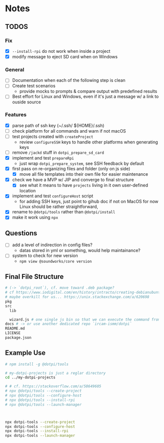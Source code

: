 # Notes

## TODOS

### Fix

- [x] `--install-rpi` do not work when inside a project
- [x] modify message to eject SD card when on Windows

### General

- [ ] Documentation when each of the following step is clean
- [ ] Create test scenarios
  - provide mocks to prompts & compare output with predefined results
- [ ] Best effort for Linux and Windows, even if it's just a message w/ a link to ouside source

### Features

- [x] parse path of ssh key (~/.ssh/ ${HOME}/.ssh)
- [ ] check platform for all commands and warn if not macOS
- [ ] test projects created with `createProject`
  + review `configureSSH` keys to handle other platforms when generating keys
- [ ] remove `/jackd` stuff in `dotpi_prepare_sd_card`
- [x] implement and test `prepareRpi`
  - just wrap `dotpi_prepare_system`, see SSH feedback by default
- [x] first pass on re-organizing files and folder (only on js side)
  + [x] move all file templates into their own file for easier maintenance
- [x] check we have a MVP w/ JIP and converge to final structure
  + [x] see what it means to have `projects` living in it own user-defined location
- [x] implement and test `configureHost` script
  + for adding SSH keys, just point to gihub doc if not on MacOS for now
    Linux should be rather straightforward,
- [x] rename to `@dotpi/tools` rather than `@dotpi/install`
- [x] make it work using `npx`

## Questions

- [ ] add a level of indirection in config files?
  + datas stored in yml or something, would help maintainance?
- [ ] system to check for new version
  + `npm view @soundworks/core version`


## Final File Structure

```sh
# (-> `dotpi_root`), cf. move toward .deb package?
# cf https://www.iodigital.com/en/history/intracto/creating-debianubuntu-deb-packages
# maybe overkill for us... https://unix.stackexchange.com/a/620698
pkg
src
  lib

  wizard.js # one single js bin so that we can execute the command from npx, cf. above
docs # -> or use another dedicated repo `ircam-ismm/dotpi`
README.md
LICENSE
package.json
```

## Example Use

```sh
# npm install -g @dotpi/tools

# my-dotpi-projects is just a reglar directory
cd ../my-dotpi-projects

# # cf. https://stackoverflow.com/a/58649605
# npx @dotpi/tools --create-project
# npx @dotpi/tools --configure-host
# npx @dotpi/tools --install-rpi
# npx @dotpi/tools --launch-manager



npx dotpi-tools --create-project
npx dotpi-tools --configure-host
npx dotpi-tools --install-rpi
npx dotpi-tools --launch-manager
```
